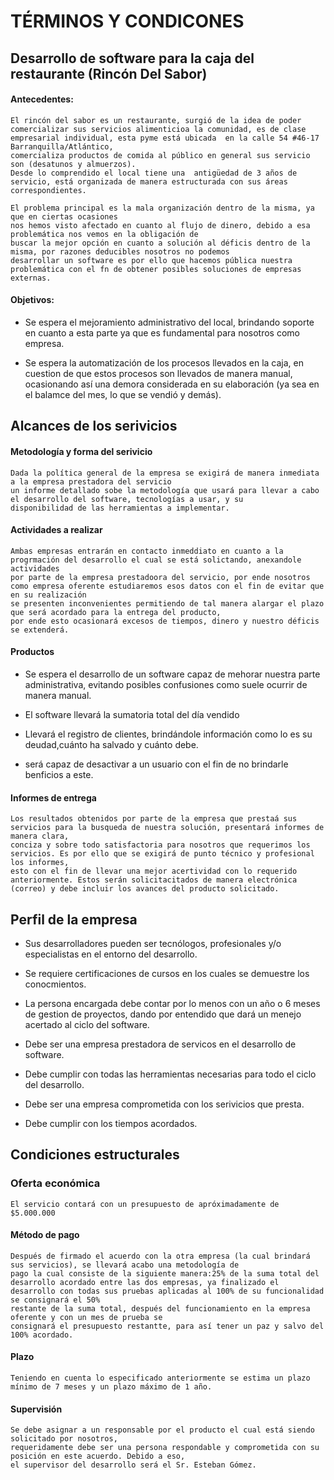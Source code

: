 # TÉRMINOS Y CONDICONES

## Desarrollo de software para la caja del restaurante (Rincón Del Sabor)

#### Antecedentes:
    El rincón del sabor es un restaurante, surgió de la idea de poder comercializar sus servicios alimenticioa la comunidad, es de clase
    empresarial individual, esta pyme está ubicada  en la calle 54 #46-17 Barranquilla/Atlántico,
    comercializa productos de comida al público en general sus servicio son (desatunos y almuerzos).
    Desde lo comprendido el local tiene una  antigüedad de 3 años de servicio, está organizada de manera estructurada con sus áreas correspondientes.

    El problema principal es la mala organización dentro de la misma, ya que en ciertas ocasiones
    nos hemos visto afectado en cuanto al flujo de dinero, debido a esa problemática nos vemos en la obligación de
    buscar la mejor opción en cuanto a solución al déficis dentro de la misma, por razones deducibles nosotros no podemos
    desarrollar un software es por ello que hacemos pública nuestra problemática con el fn de obtener posibles soluciones de empresas externas.

#### Objetivos:  

* Se espera el mejoramiento administrativo del local, brindando soporte en cuanto a esta parte ya que es fundamental para nosotros como empresa.

* Se espera la automatización de los procesos llevados en la caja, en cuestion de que estos procesos son llevados de manera manual, ocasionando así una demora considerada en su elaboración (ya sea en el balamce del mes, lo que se vendió y demás). 

## Alcances de los serivicios

#### Metodología y forma del serivicio

    Dada la política general de la empresa se exigirá de manera inmediata a la empresa prestadora del servicio
    un informe detallado sobe la metodología que usará para llevar a cabo el desarrollo del software, tecnologías a usar, y su
    disponibilidad de las herramientas a implementar.

#### Actividades a realizar 

    Ambas empresas entrarán en contacto inmeddiato en cuanto a la progrmación del desarrollo el cual se está solictando, anexandole actividades
    por parte de la empresa prestadoora del servicio, por ende nosotros como empresa oferente estudiaremos esos datos con el fin de evitar que en su realización
    se presenten inconvenientes permitiendo de tal manera alargar el plazo que será acordado para la entrega del producto,
    por ende esto ocasionará excesos de tiempos, dinero y nuestro déficis se extenderá.


#### Productos

* Se espera el desarrollo de un software capaz de mehorar nuestra parte administrativa, evitando posibles confusiones como suele ocurrir de manera manual.

* El software llevará la sumatoria total del día vendido

* Llevará el registro de clientes, brindándole información como lo es su deudad,cuánto ha salvado y cuánto debe.

* será capaz de desactivar a un usuario con el fin de no brindarle benficios a este.


#### Informes de entrega

    Los resultados obtenidos por parte de la empresa que prestaá sus servicios para la busqueda de nuestra solución, presentará informes de manera clara,
    conciza y sobre todo satisfactoria para nosotros que requerimos los servicios. Es por ello que se exigirá de punto técnico y profesional los informes,
    esto con el fin de llevar una mejor acertividad con lo requerido anteriormente. Estos serán solicitacitados de manera electrónica (correo) y debe incluir los avances del producto solicitado.

## Perfil de la empresa

* Sus desarrolladores pueden ser tecnólogos, profesionales y/o especialistas en el entorno del desarrollo.

* Se requiere certificaciones de cursos en los cuales se demuestre los conocmientos.

* La persona encargada debe contar por lo menos con un año o 6 meses de gestion de proyectos, dando por entendido que dará un menejo acertado al ciclo del software.

* Debe ser una empresa prestadora de servicos en el desarrollo de software. 

* Debe cumplir con todas las herramientas necesarias para todo el ciclo del desarrollo.

* Debe ser una empresa comprometida con los serivicios que presta.

* Debe cumplir con los tiempos acordados.


## Condiciones estructurales

### Oferta económica
    El servicio contará con un presupuesto de apróximadamente de $5.000.000

#### Método de pago
    Después de firmado el acuerdo con la otra empresa (la cual brindará sus servicios), se llevará acabo una metodología de 
    pago la cual consiste de la siguiente manera:25% de la suma total del desarrollo acordado entre las dos empresas, ya finalizado el 
    desarrollo con todas sus pruebas aplicadas al 100% de su funcionalidad se consignará el 50%
    restante de la suma total, después del funcionamiento en la empresa oferente y con un mes de prueba se 
    consignará el presupuesto restantte, para así tener un paz y salvo del 100% acordado. 

#### Plazo

    Teniendo en cuenta lo especificado anteriormente se estima un plazo mínimo de 7 meses y un plazo máximo de 1 año.

#### Supervisión
    Se debe asignar a un responsable por el producto el cual está siendo solicitado por nosotros, 
    requeridamente debe ser una persona respondable y comprometida con su posición en este acuerdo. Debido a eso, 
    el supervisor del desarrollo será el Sr. Esteban Gómez.